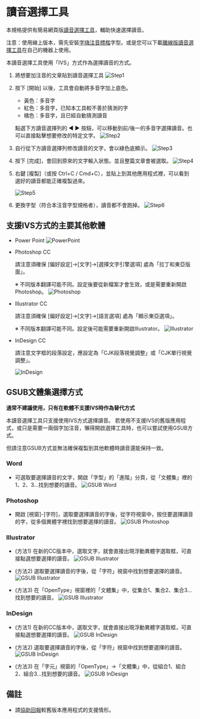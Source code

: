 # 讀音選擇工具

本規格提供有簡易網頁版[讀音選擇工具](https://buttaiwan.github.io/bpmfvs/)，輔助快速選擇讀音。

注意：使用線上版本，需先安裝[字嗨注音標楷](https://github.com/ButTaiwan/bpmfvs/releases/download/v1.003/BpmfZihiKaiStd.zip)字型。或是您可以下載[離線版讀音選擇工具](https://github.com/ButTaiwan/bpmfvs/releases/download/v1.003/Bpmf_VSIME.zip)在自己的機器上使用。

本讀音選擇工具使用「IVS」方式作為選擇讀音的方式。

1. 將想要加注音的文章貼到讀音選擇工具
	![Step1](ime-01.png?raw=true)

2. 按下 [開始] 以後，工具會自動將多音字加上底色。

	* 黃色：多音字
	* 紅色：多音字，已知本工具較不善於猜測的字
	* 橘色：多音字，且已經自動猜測讀音

	點選下方讀音選擇列的 ◀ ▶ 按鈕，可以移動到前/後一的多音字選擇讀音。也可以直接點擊想要修改的特定文字。
	![Step2](ime-02.png?raw=true)

3. 自行從下方讀音選擇列修改讀音的文字，會以綠色底顯示。
	![Step3](ime-03.png?raw=true)

4. 按下 [完成]，會回到原來的文字輸入狀態。並且整篇文章會被選取。
![Step4](ime-04.png?raw=true)
	
5. 右鍵 [複製]（或按 Ctrl+C / Cmd+C），並貼上到其他應用程式裡，可以看到選好的讀音都能正確複製過來。

	![Step5](ime-05.png?raw=true)

6. 更換字型（符合本注音字型規格者），讀音都不會跑掉。
	![Step6](ime-06.png?raw=true)

## 支援IVS方式的主要其他軟體

* Power Point
	![PowerPoint](ivs-01.png?raw=true)

* Photoshop CC

	請注意須確保 [偏好設定]→[文字]→[選擇文字引擎選項] 處為「拉丁和東亞版面」。

	※ 不同版本翻譯可能不同。設定後要從新檔案才會生效，或是需要重新開啟Photoshop。
	![Photoshop](ivs-02.png?raw=true)

* Illustrator CC

	請注意須確保 [偏好設定]→[文字]→[語言選項] 處為「顯示東亞選項」。

	※ 不同版本翻譯可能不同。設定後可能需要重新開啟Illustrator。
	![Illustrator](ivs-03.png?raw=true)

* InDesign CC

	請注意文字框的段落設定，應設定為「CJK段落視覺調整」或「CJK單行視覺調整」。

	![InDesign](ivs-04.png?raw=true)

## GSUB文體集選擇方式

**通常不建議使用，只有在軟體不支援IVS時作為替代方式**


本讀音選擇工具只支援使用IVS方式選擇讀音。
若使用不支援IVS的舊版應用程式，或只是需要一兩個字加注音，懶得開啟選擇工具時，也可以嘗試使用GSUB方式。

但請注意GSUB方式並無法確保複製到其他軟體時讀音還能保持一致。

### Word

* 可選取要選擇讀音的文字，開啟「字型」的「進階」分頁，從「文體集」裡的1、2、3…找到想要的讀音。
	![GSUB Word](gsub-wd-01.png?raw=true)

### Photoshop

* 開啟 [視窗]-[字符]，選取要選擇讀音的字後，從字符視窗中，按住要選擇讀音的字，從多個異體字裡找到想要選擇的讀音。
	![GSUB Photoshop](gsub-ps-01.png?raw=true)

### Illustrator

* (方法1) 在新的CC版本中，選取文字，就會直接出現浮動異體字選取框，可直接點選想要選擇的讀音。
	![GSUB Illustrator](gsub-ai-01.png?raw=true)

* (方法2) 選取要選擇讀音的字後，從「字符」視窗中找到想要選擇的讀音。
	![GSUB Illustrator](gsub-ai-02.png?raw=true)

* (方法3) 在「OpenType」視窗裡的「文體集」中，從集合1、集合2、集合3…找到想要的讀音。
	![GSUB Illustrator](gsub-ai-03.png?raw=true)

### InDesign

* (方法1) 在新的CC版本中，選取文字，就會直接出現浮動異體字選取框，可直接點選想要選擇的讀音。
	![GSUB InDesign](gsub-id-01.png?raw=true)

* (方法2) 選取要選擇讀音的字後，從「字符」視窗中找到想要選擇的讀音。
	![GSUB InDesign](gsub-id-02.png?raw=true)

* (方法3) 在「字元」視窗的「OpenType」→「文體集」中，從組合1、組合2、組合3…找到想要的讀音。
	![GSUB InDesign](gsub-id-03.png?raw=true)


## 備註

* 請[協助回報](https://github.com/ButTaiwan/bpmfvs/issues/1)較舊版本應用程式的支援情形。
